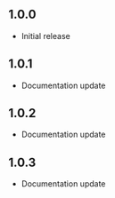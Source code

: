 ## 1.0.0

* Initial release

## 1.0.1

* Documentation update

## 1.0.2

* Documentation update

## 1.0.3

* Documentation update

